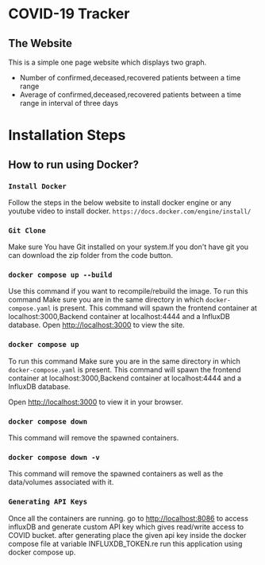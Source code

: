 # COVID-19 Tracker
## The Website
This is a simple one page website which displays two graph.
- Number of confirmed,deceased,recovered patients between a time range 
- Average of confirmed,deceased,recovered patients between a time range in interval of three days 

# Installation Steps

## How to run using Docker?

### `Install Docker`
Follow the steps in the below website to install docker engine or any youtube video to install docker.
`https://docs.docker.com/engine/install/`

### `Git Clone`
Make sure You have Git installed on your system.If you don't have git you can download the zip folder from the code button.

### `docker compose up --build`
Use this command if you want to recompile/rebuild the image.
To run this command Make sure you are in the same directory in which `docker-compose.yaml` is present.
This command will spawn the frontend container at localhost:3000,Backend container at localhost:4444 and a InfluxDB database.
Open [http://localhost:3000](http://localhost:3000) to view the site.

### `docker compose up`
To run this command Make sure you are in the same directory in which `docker-compose.yaml` is present.
This command will spawn the frontend container at localhost:3000,Backend container at localhost:4444 and a InfluxDB database.

Open [http://localhost:3000](http://localhost:3000) to view it in your browser.

### `docker compose down`
This command will remove the spawned containers.

### `docker compose down -v`
This command will remove the spawned containers as well as the data/volumes associated with it.

### `Generating API Keys`
Once all the containers are running. go to [http://localhost:8086](http://localhost:8086) to access influxDB and generate custom API key which gives read/write access to COVID bucket. after generating place the given api key inside the docker compose file at variable INFLUXDB_TOKEN.re run this application using docker compose up. 

